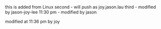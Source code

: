 this is added from Linux
second - will push as joy.jason.lau
third - modified by jason-joy-lee
11:30 pm - modified by jason

modified at 11:36 pm by joy
